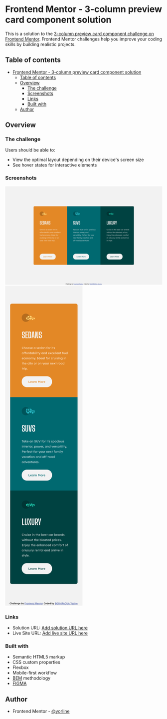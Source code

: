 # Frontend Mentor - 3-column preview card component solution

This is a solution to the [3-column preview card component challenge on Frontend Mentor](https://www.frontendmentor.io/challenges/3column-preview-card-component-pH92eAR2-). Frontend Mentor challenges help you improve your coding skills by building realistic projects. 

## Table of contents

- [Frontend Mentor - 3-column preview card component solution](#Frontend-Mentor---3-column-preview-card-component-solution)
  - [Table of contents](#Table-of-contents)
  - [Overview](#Overview)
    - [The challenge](#The-challenge)
    - [Screenshots](#Screenshots)
    - [Links](#Links)
    - [Built with](#Built-with)
  - [Author](#Author)

## Overview

### The challenge

Users should be able to:

- View the optimal layout depending on their device's screen size
- See hover states for interactive elements

### Screenshots

![](./screenshot-desktop.png)
![](./screenshot-mobile.png)

### Links

- Solution URL: [Add solution URL here](https://your-solution-url.com)
- Live Site URL: [Add live site URL here](https://your-live-site-url.com)

### Built with

- Semantic HTML5 markup
- CSS custom properties
- Flexbox
- Mobile-first workflow
- [BEM](http://getbem.com/) methodology
- [FIGMA](https://www.figma.com/file/fP6FiaFM33O5A5XJvOq5MR/stats-preview-card-component-main?node-id=0%3A1) 

## Author

- Frontend Mentor - [@yorline](https://www.frontendmentor.io/profile/yourusername)
